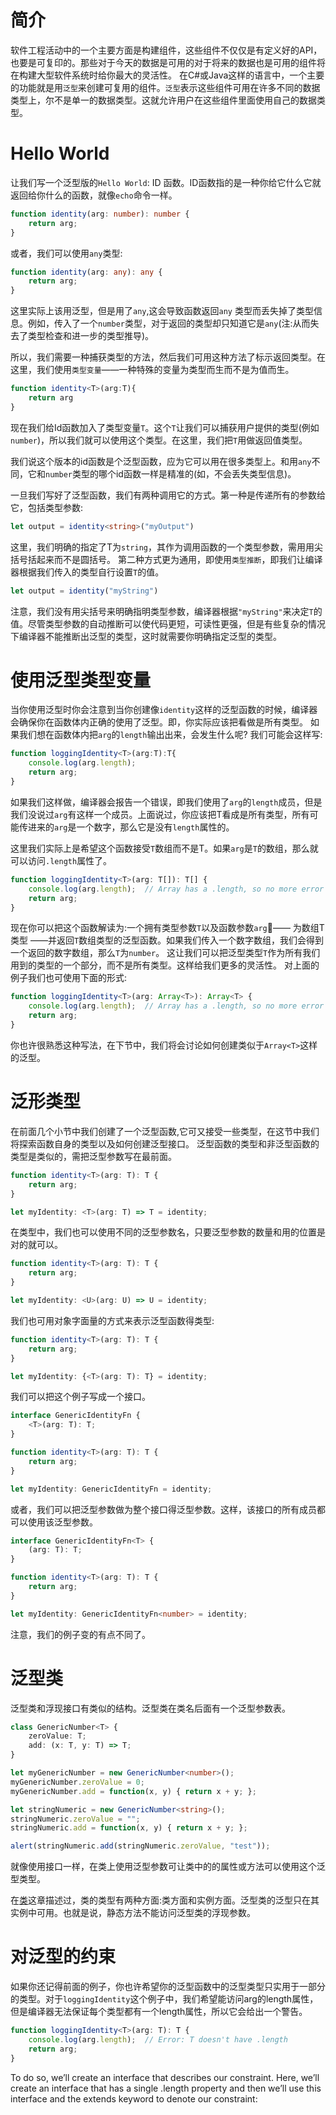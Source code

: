 # 简介
软件工程活动中的一个主要方面是构建组件，这些组件不仅仅是有定义好的API，也要是可复印的。那些对于今天的数据是可用的对于将来的数据也是可用的组件将在构建大型软件系统时给你最大的灵活性。
在C#或Java这样的语言中，一个主要的功能就是用`泛型`来创建可复用的组件。`泛型`表示这些组件可用在许多不同的数据类型上，尔不是单一的数据类型。这就允许用户在这些组件里面使用自己的数据类型。

# Hello World
让我们写一个泛型版的`Hello World`: ID 函数。ID函数指的是一种你给它什么它就返回给你什么的函数，就像`echo`命令一样。
```typescript
function identity(arg: number): number {
    return arg;
}
```
或者，我们可以使用`any`类型:
```typescript
function identity(arg: any): any {
    return arg;
}
```
这里实际上该用泛型，但是用了`any`,这会导致函数返回`any` 类型而丢失掉了类型信息。例如，传入了一个`number`类型，对于返回的类型却只知道它是`any`(注:从而失去了类型检查和进一步的类型推导)。

所以，我们需要一种捕获类型的方法，然后我们可用这种方法了标示返回类型。在这里，我们使用`类型变量`——一种特殊的变量为类型而生而不是为值而生。
```typescript
function identity<T>(arg:T){
    return arg
}
```

现在我们给Id函数加入了类型变量`T`。这个`T`让我们可以捕获用户提供的类型(例如`number`)，所以我们就可以使用这个类型。在这里，我们把`T`用做返回值类型。
<!--
 On inspection, we can now see the same type is used for the argument and the return type. This allows us to traffic that type information in one side of the function and out the other.
 -->
 
 我们说这个版本的id函数是个泛型函数，应为它可以用在很多类型上。和用`any`不同，它和`number`类型的哪个id函数一样是精准的(如，不会丢失类型信息)。
 
 一旦我们写好了泛型函数，我们有两种调用它的方式。第一种是传递所有的参数给它，包括类型参数:
 
```typescript
let output = identity<string>("myOutput")
```
这里，我们明确的指定了T为`string`，其作为调用函数的一个类型参数，需用用尖括号括起来而不是圆括号。
第二种方式更为通用，即使用`类型推断`，即我们让编译器根据我们传入的类型自行设置`T`的值。
```typescript
let output = identity("myString")
```
注意，我们没有用尖括号来明确指明类型参数，编译器根据`"myString"`来决定`T`的值。尽管类型参数的自动推断可以使代码更短，可读性更强，但是有些复杂的情况下编译器不能推断出泛型的类型，这时就需要你明确指定泛型的类型。
# 使用泛型类型变量
当你使用泛型时你会注意到当你创建像`identity`这样的泛型函数的时候，编译器会确保你在函数体内正确的使用了泛型。即，你实际应该把看做是所有类型。
如果我们想在函数体内把`arg`的`length`输出出来，会发生什么呢? 我们可能会这样写:
```typescript
function loggingIdentity<T>(arg:T):T{
    console.log(arg.length);
    return arg;
}
```
如果我们这样做，编译器会报告一个错误，即我们使用了`arg`的`length`成员，但是我们没说过`arg`有这样一个成员。上面说过，你应该把T看成是所有类型，所有可能传进来的`arg`是一个数字，那么它是没有`length`属性的。

这里我们实际上是希望这个函数接受`T`数组而不是T。如果`arg`是`T`的数组，那么就可以访问`.length`属性了。
```typescript
function loggingIdentity<T>(arg: T[]): T[] {
    console.log(arg.length);  // Array has a .length, so no more error
    return arg;
}
```
现在你可以把这个函数解读为:一个拥有类型参数`T`以及函数参数`arg`—— 为数组T类型 ——并返回`T`数组类型的泛型函数。如果我们传入一个数字数组，我们会得到一个返回的数字数组，那么`T`为`number`。<!-- This allows us to use our generic type variable `T` as part of the types we're working with,rather than the whole type,giving us greater flexibility -->
这让我们可以把泛型类型`T`作为所有我们用到的类型的一个部分，而不是所有类型。这样给我们更多的灵活性。
对上面的例子我们也可使用下面的形式:
```typescript
function loggingIdentity<T>(arg: Array<T>): Array<T> {
    console.log(arg.length);  // Array has a .length, so no more error
    return arg;
}
```
你也许很熟悉这种写法，在下节中，我们将会讨论如何创建类似于`Array<T>`这样的泛型。
# 泛形类型
在前面几个小节中我们创建了一个泛型函数,它可又接受一些类型，在这节中我们将探索函数自身的类型以及如何创建泛型接口。
泛型函数的类型和非泛型函数的类型是类似的，需把泛型参数写在最前面。
```typescript
function identity<T>(arg: T): T {
    return arg;
}

let myIdentity: <T>(arg: T) => T = identity;
```
在类型中，我们也可以使用不同的泛型参数名，只要泛型参数的数量和用的位置是对的就可以。
```typescript
function identity<T>(arg: T): T {
    return arg;
}

let myIdentity: <U>(arg: U) => U = identity;
```
我们也可用对象字面量的方式来表示泛型函数得类型:
```typescript
function identity<T>(arg: T): T {
    return arg;
}

let myIdentity: {<T>(arg: T): T} = identity;
```
我们可以把这个例子写成一个接口。
```typescript
interface GenericIdentityFn {
    <T>(arg: T): T;
}

function identity<T>(arg: T): T {
    return arg;
}

let myIdentity: GenericIdentityFn = identity;
```
或者，我们可以把泛型参数做为整个接口得泛型参数。这样，该接口的所有成员都可以使用该泛型参数。
```typescript
interface GenericIdentityFn<T> {
    (arg: T): T;
}

function identity<T>(arg: T): T {
    return arg;
}

let myIdentity: GenericIdentityFn<number> = identity;
```
注意，我们的例子变的有点不同了。
<!--
. Instead of describing a generic function, we now have a non-generic function signature that is a part of a generic type. When we use GenericIdentityFn, we now will also need to specify the corresponding type argument (here: number), effectively locking in what the underlying call signature will use. Understanding when to put the type parameter directly on the call signature and when to put it on the interface itself will be helpful in describing what aspects of a type are generic.

In addition to generic interfaces, we can also create generic classes. Note that it is not possible to create generic enums and namespaces.
-->

# 泛型类
泛型类和浮现接口有类似的结构。泛型类在类名后面有一个泛型参数表。
```typescript
class GenericNumber<T> {
    zeroValue: T;
    add: (x: T, y: T) => T;
}

let myGenericNumber = new GenericNumber<number>();
myGenericNumber.zeroValue = 0;
myGenericNumber.add = function(x, y) { return x + y; };
```

<!--This is a pretty literal use of the GenericNumber class, but you may have noticed that nothing is restricting it to only use the number type. We could have instead used string or even more complex objects.-->

```typescript
let stringNumeric = new GenericNumber<string>();
stringNumeric.zeroValue = "";
stringNumeric.add = function(x, y) { return x + y; };

alert(stringNumeric.add(stringNumeric.zeroValue, "test"));
```
就像使用接口一样，在类上使用泛型参数可让类中的的属性或方法可以使用这个泛型类型。

在[类]()这章描述过，类的类型有两种方面:类方面和实例方面。泛型类的泛型只在其实例中可用。也就是说，静态方法不能访问泛型类的浮现参数。

# 对泛型的约束
如果你还记得前面的例子，你也许希望你的泛型函数中的泛型类型只实用于一部分的类型。对于`loggingIdentity`这个例子中，我们希望能访问arg的length属性，但是编译器无法保证每个类型都有一个length属性，所以它会给出一个警告。
<!--
If you remember from an earlier example, you may sometimes want to write a generic function that works on a set of types where you have some knowledge about what capabilities that set of types will have. In our loggingIdentity example, we wanted to be able to access the .length property of arg, but the compiler could not prove that every type had a .length property, so it warns us that we can’t make this assumption.
-->
```typescript
function loggingIdentity<T>(arg: T): T {
    console.log(arg.length);  // Error: T doesn't have .length
    return arg;
}
```
<!--
Instead of working with any and all types, we’d like to constrain this function to work with any and all types that also have the .length property. As long as the type has this member, we’ll allow it, but it’s required to have at least this member. To do so, we must list our requirement as a constraint on what T can be.
-->

To do so, we’ll create an interface that describes our constraint. Here, we’ll create an interface that has a single .length property and then we’ll use this interface and the extends keyword to denote our constraint:






